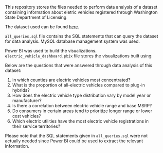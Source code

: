 This repository stores the files needed to perform data analysis of a dataset containing information about eletric vehicles registered through Washington State Department of Licensing.

The dataset used can be found [here](https://catalog.data.gov/dataset/electric-vehicle-population-data).

`all_queries.sql` file contains the SQL statements that can query the dataset for data analysis. MySQL database management system was used.

Power BI was used to build the visualizations. `electric_vehicle_dashboard.pbix` file stores the visualizations built using 

Below are the questions that were answered through data analysis of this dataset:
1. In which counties are electric vehicles most concentrated?
2. What is the proportion of all-electric vehicles compared to plug-in hybrids?
3. How does the electric vehicle type distribution vary by model year or manufacturer?
4. Is there a correlation between electric vehicle range and base MSRP?
5. Do consumers in certain areas tend to prioritize longer range or lower cost vehicles?
6. Which electric utilities have the most electric vehicle registrations in their service territories?

Please note that the SQL statements given in `all_queries.sql` were not actually needed since Power BI could be used to extract the relevant information.
